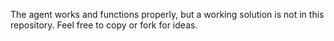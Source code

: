 The agent works and functions properly, but a working solution is not in this repository. Feel free to copy or fork for ideas. 
